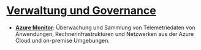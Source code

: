# [Verwaltung und Governance]

* **[Azure Monitor]**<a name="monitor"></a>: Überwachung und Sammlung von Telemetriedaten von Anwendungen, Rechnerinfrastrukturen und Netzwerken aus der Azure Cloud und on-premise Umgebungen.

[Verwaltung und Governance]: https://azure.microsoft.com/de-de/services/#management-tools
[Azure Monitor]: https://azure.microsoft.com/de-de/services/monitor/